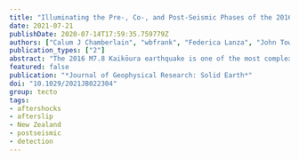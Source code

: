 ```yaml
---
title: "Illuminating the Pre-, Co-, and Post-Seismic Phases of the 2016 M7.8 Kaikōura Earthquake With 10 Years of Seismicity"
date: 2021-07-21
publishDate: 2020-07-14T17:59:35.759779Z
authors: ["Calum J Chamberlain", "wbfrank", "Federica Lanza", "John Townend", "Emily Warren-Smith"]
publication_types: ["2"]
abstract: "The 2016 M7.8 Kaikōura earthquake is one of the most complex earthquakes in recorded history, with significant rupture of at least 21 crustal faults. Using a matched-filter detection routine, precise cross-correlation pick corrections, and accurate location and relocation techniques, we construct a catalog of 33,328 earthquakes between 2009 and 2020 on and adjacent to the faults that ruptured in the Kaikōura earthquake. We also compute focal mechanisms for 1,755 of the earthquakes used as templates. Using this catalog we reassess the rupture pathway of the Kaikōura earthquake. In particular we show that: (a) the earthquake nucleated on the Humps Fault; (b) there is a likely linking offshore reverse fault between the southern fault system and the Papatea Fault, which could explain the anomalously high slip on the Papatea Fault; (c) the faults that ruptured in the 2013 Cook Strait sequence were reactivated by the Kaikōura earthquake and may have played a role in the termination of the earthquake; and (d) no seismicity on an underlying subduction interface is observed beneath almost all of the ruptured region suggesting that if deformation did occur on the plate interface then it occurred aseismically and did not play a significant role in generating co-seismic ground motion."
featured: false
publication: "*Journal of Geophysical Research: Solid Earth*"
doi: "10.1029/2021JB022304"
group: tecto
tags:
- aftershocks
- afterslip
- New Zealand
- postseismic
- detection
---
```


